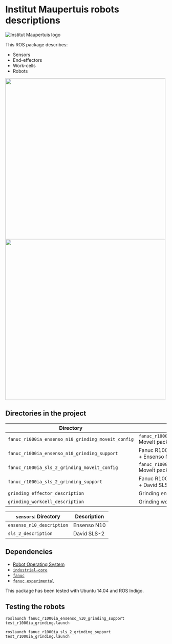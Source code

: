 # Institut Maupertuis robots descriptions

![Institut Maupertuis logo](https://avatars1.githubusercontent.com/u/12760694?v=3&s=200)

This ROS package describes:
- Sensors
- End-effectors
- Work-cells
- Robots

<img src="https://raw.githubusercontent.com/InstitutMaupertuis/institut_maupertuis_robots_descriptions/indigo-devel/fanuc_r1000ia_sls_2_grinding_support/r1000ia_grinding.png" align="center" height="500">

<img src="https://raw.githubusercontent.com/InstitutMaupertuis/institut_maupertuis_robots_descriptions/indigo-devel/fanuc_r1000ia_ensenso_n10_grinding_support/r1000ia_grinding.png" align="center" height="500">

Directories in the project
--------------------------

| Directory  | Description
------------ | -----------
`fanuc_r1000ia_ensenso_n10_grinding_moveit_config` | `fanuc_r1000ia_ensenso_n10_grinding_support` MoveIt package
`fanuc_r1000ia_ensenso_n10_grinding_support` | Fanuc R1000iA80f + Grinding end-effector + Ensenso N10 + grinding work-cell
`fanuc_r1000ia_sls_2_grinding_moveit_config` | `fanuc_r1000ia_sls_2_grinding_support` MoveIt package
`fanuc_r1000ia_sls_2_grinding_support` | Fanuc R1000iA80f + Grinding end-effector + David SLS-2 + grinding work-cell
`grinding_effector_description` | Grinding end-effector
`grinding_workcell_description` | Grinding work-cell

| `sensors`: Directory  | Description
--------------------- | -----------
`ensenso_n10_description` | Ensenso N10
`sls_2_description` | David SLS-2

Dependencies
------------
- [Robot Operating System](http://wiki.ros.org/ROS/Installation)
- [`industrial-core`](https://github.com/ros-industrial/industrial_core)
- [`fanuc`](https://github.com/ros-industrial/fanuc)
- [`fanuc experimental`](https://github.com/ros-industrial/fanuc_experimental)

This package has been tested with Ubuntu 14.04 and ROS Indigo.

Testing the robots
------------------

`roslaunch fanuc_r1000ia_ensenso_n10_grinding_support test_r1000ia_grinding.launch`

`roslaunch fanuc_r1000ia_sls_2_grinding_support test_r1000ia_grinding.launch`
